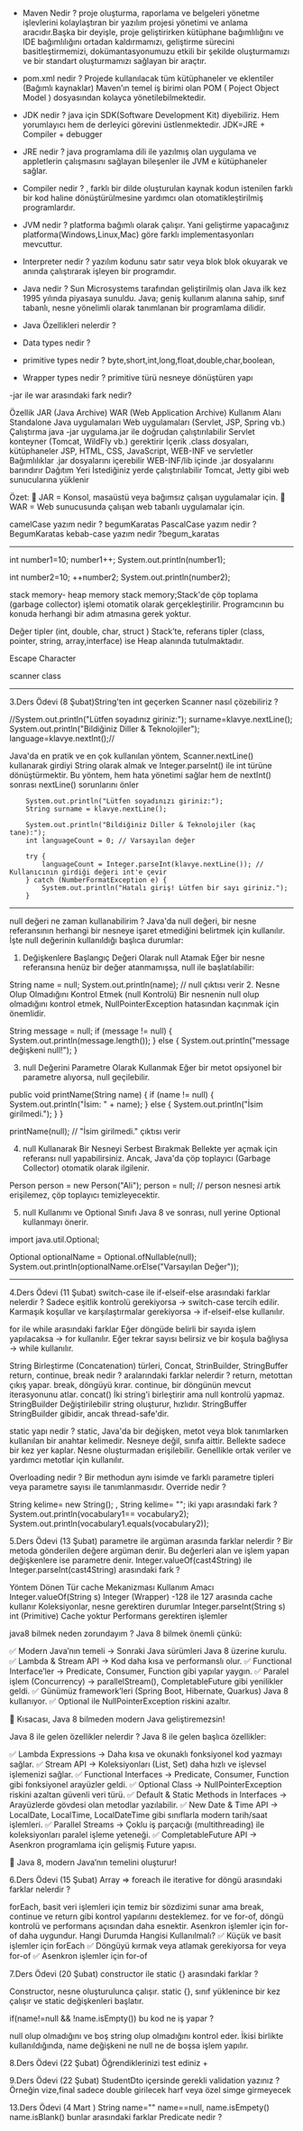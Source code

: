 - Maven Nedir ?
  proje oluşturma, raporlama ve belgeleri yönetme işlevlerini kolaylaştıran bir yazılım projesi yönetimi
  ve anlama aracıdır.Başka bir deyişle, proje geliştirirken kütüphane bağımlılığını ve IDE bağımlılığını
  ortadan kaldırmamızı, geliştirme sürecini basitleştirmemizi, dokümantasyonumuzu etkili bir şekilde
  oluşturmamızı ve bir standart oluşturmamızı sağlayan bir araçtır.
- pom.xml nedir ?
  Projede kullanılacak tüm kütüphaneler ve eklentiler (Bağımlı kaynaklar)
  Maven’ın temel iş birimi olan POM ( Poject Object Model ) dosyasından kolayca yönetilebilmektedir.
- JDK  nedir ?
  java için SDK(Software Development Kit) diyebiliriz.
  Hem yorumlayıcı hem de derleyici görevini üstlenmektedir.
  JDK=JRE + Compiler + debugger
- JRE  nedir ?
  java programlama dili ile yazılmış olan uygulama ve
  appletlerin çalışmasını sağlayan bileşenler ile JVM e kütüphaneler sağlar.

- Compiler  nedir ?
  , farklı bir dilde oluşturulan kaynak
  kodun istenilen farklı bir kod haline dönüştürülmesine yardımcı olan otomatikleştirilmiş programlardır.
- JVM  nedir ?
  platforma bağımlı olarak çalışır. Yani geliştirme yapacağınız
  platforma(Windows,Linux,Mac) göre farklı implementasyonları mevcuttur.

- Interpreter nedir ?
  yazılım kodunu satır satır veya blok blok okuyarak ve anında çalıştırarak işleyen bir programdır.
- Java nedir ?
  Sun Microsystems tarafından geliştirilmiş olan Java ilk kez 1995 yılında piyasaya sunuldu.
  Java; geniş kullanım alanına sahip, sınıf tabanlı, nesne yönelimli olarak tanımlanan bir programlama dilidir.
- Java Özellikleri nelerdir ?
- Data types  nedir ?
- primitive types  nedir ?
  byte,short,int,long,float,double,char,boolean,
- Wrapper types nedir ?
  primitive türü nesneye dönüştüren yapı

-jar ile war arasındaki fark nedir?


Özellik	JAR (Java Archive)                                 	                   WAR (Web Application Archive)
Kullanım Alanı	Standalone Java uygulamaları                                  	Web uygulamaları (Servlet, JSP, Spring vb.)
Çalıştırma	java -jar uygulama.jar ile doğrudan çalıştırılabilir	            Servlet konteyner (Tomcat, WildFly vb.) gerektirir
İçerik	.class dosyaları, kütüphaneler	                                        JSP, HTML, CSS, JavaScript, WEB-INF ve servletler
Bağımlılıklar	.jar dosyalarını içerebilir                                  	WEB-INF/lib içinde .jar dosyalarını barındırır
Dağıtım Yeri	İstediğiniz yerde çalıştırılabilir                          	Tomcat, Jetty gibi web sunucularına yüklenir

Özet:
🔹 JAR = Konsol, masaüstü veya bağımsız çalışan uygulamalar için.
🔹 WAR = Web sunucusunda çalışan web tabanlı uygulamalar için.


camelCase yazım nedir ? begumKaratas
PascalCase yazım nedir ?BegumKaratas
kebab-case yazım nedir ?begum_karatas

-------------------------------------

int number1=10;
number1++;
System.out.println(number1);

int number2=10;
++number2;
System.out.println(number2);

stack memory- heap memory
stack memory;Stack'de çöp toplama (garbage collector) işlemi otomatik olarak gerçekleştirilir.
Programcının bu konuda herhangi bir adım atmasına gerek yoktur.



Değer tipler (int, double, char, struct ) Stack’te,
referans tipler (class, pointer, string, array,interface) ise Heap alanında tutulmaktadır.


Escape Character

scanner class

-------------------
3.Ders Ödevi (8 Şubat)String'ten int geçerken Scanner nasıl çözebiliriz ?

//System.out.println("Lütfen soyadınız giriniz:");
surname=klavye.nextLine();
System.out.println("Bildiğiniz Diller & Teknolojiler");
language=klavye.nextInt();//


Java'da en pratik ve en çok kullanılan yöntem, Scanner.nextLine() kullanarak girdiyi
String olarak almak ve Integer.parseInt() ile int türüne dönüştürmektir.
Bu yöntem, hem hata yönetimi sağlar hem de nextInt() sonrası nextLine() sorunlarını önler

        System.out.println("Lütfen soyadınızı giriniz:");
        String surname = klavye.nextLine();

        System.out.println("Bildiğiniz Diller & Teknolojiler (kaç tane):");
        int languageCount = 0; // Varsayılan değer

        try {
            languageCount = Integer.parseInt(klavye.nextLine()); // Kullanıcının girdiği değeri int'e çevir
        } catch (NumberFormatException e) {
            System.out.println("Hatalı giriş! Lütfen bir sayı giriniz.");
        }


***************************************************


null değeri ne zaman kullanabilirim ?
Java'da null değeri, bir nesne referansının herhangi bir nesneye işaret etmediğini belirtmek için kullanılır.
İşte null değerinin kullanıldığı başlıca durumlar:
1. Değişkenlere Başlangıç Değeri Olarak null Atamak
   Eğer bir nesne referansına henüz bir değer atanmamışsa, null ile başlatılabilir:


String name = null;
System.out.println(name); // null çıktısı verir
2. Nesne Olup Olmadığını Kontrol Etmek (null Kontrolü)
   Bir nesnenin null olup olmadığını kontrol etmek, NullPointerException hatasından kaçınmak için önemlidir.

String message = null;
if (message != null) {
System.out.println(message.length());
} else {
System.out.println("message değişkeni null!");
}

3. null Değerini Parametre Olarak Kullanmak
   Eğer bir metot opsiyonel bir parametre alıyorsa, null geçilebilir.

public void printName(String name) {
if (name != null) {
System.out.println("İsim: " + name);
} else {
System.out.println("İsim girilmedi.");
}
}

printName(null); // "İsim girilmedi." çıktısı verir

4. null Kullanarak Bir Nesneyi Serbest Bırakmak
   Bellekte yer açmak için referansı null yapabilirsiniz. Ancak, Java'da çöp toplayıcı (Garbage Collector)
   otomatik olarak ilgilenir.


Person person = new Person("Ali");
person = null; // person nesnesi artık erişilemez, çöp toplayıcı temizleyecektir.

5. null Kullanımı ve Optional Sınıfı
   Java 8 ve sonrası, null yerine Optional kullanmayı önerir.


import java.util.Optional;

Optional<String> optionalName = Optional.ofNullable(null);
System.out.println(optionalName.orElse("Varsayılan Değer"));

*****************************************************************************

4.Ders Ödevi (11 Şubat)
switch-case ile if-elseif-else arasındaki farklar nelerdir ?
Sadece eşitlik kontrolü gerekiyorsa → switch-case tercih edilir.
Karmaşık koşullar ve karşılaştırmalar gerekiyorsa → if-elseif-else kullanılır.

for ile while arasındaki farklar
Eğer döngüde belirli bir sayıda işlem yapılacaksa → for kullanılır.
Eğer tekrar sayısı belirsiz ve bir koşula bağlıysa → while kullanılır.

String Birleştirme (Concatenation) türleri, Concat, StrinBuilder, StringBuffer return, continue, break nedir ?
aralarındaki farklar nelerdir ?
return, metottan çıkış yapar. break, döngüyü kırar. continue, bir döngünün mevcut iterasyonunu atlar.
concat()	İki string'i birleştirir ama null kontrolü yapmaz.
StringBuilder	Değiştirilebilir string oluşturur, hızlıdır.
StringBuffer	StringBuilder gibidir, ancak thread-safe'dir.

static yapı nedir ?
static, Java'da bir değişken, metot veya blok tanımlarken kullanılan bir anahtar kelimedir.
Nesneye değil, sınıfa aittir.
Bellekte sadece bir kez yer kaplar.
Nesne oluşturmadan erişilebilir.
Genellikle ortak veriler ve yardımcı metotlar için kullanılır.

Overloading nedir ?
Bir methodun aynı isimde ve farklı parametre tipleri veya parametre sayısı ile tanımlanmasıdır.
Override nedir ?

String kelime= new String(); , String kelime= ""; iki yapı arasındaki fark ?
System.out.println(vocabulary1== vocabulary2); System.out.println(vocabulary1.equals(vocabulary2));

5.Ders Ödevi (13 Şubat)
parametre ile argüman arasında farklar nelerdir ?
Bir metoda gönderilen değere argüman denir. Bu değerleri alan ve işlem yapan değişkenlere ise parametre denir.
Integer.valueOf(cast4String) ile Integer.parseInt(cast4String) arasındaki fark ?

Yöntem	                      Dönen Tür	                   cache Mekanizması	Kullanım Amacı
Integer.valueOf(String s)	Integer (Wrapper)	-128 ile 127 arasında cache kullanır	Koleksiyonlar, nesne gerektiren durumlar
Integer.parseInt(String s)	int (Primitive)	Cache yoktur	Performans gerektiren işlemler

java8 bilmek neden zorundayım ?
Java 8 bilmek önemli çünkü:

✅ Modern Java’nın temeli → Sonraki Java sürümleri Java 8 üzerine kurulu.
✅ Lambda & Stream API → Kod daha kısa ve performanslı olur.
✅ Functional Interface’ler → Predicate, Consumer, Function gibi yapılar yaygın.
✅ Paralel işlem (Concurrency) → parallelStream(), CompletableFuture gibi yenilikler geldi.
✅ Günümüz framework’leri (Spring Boot, Hibernate, Quarkus) Java 8 kullanıyor.
✅ Optional ile NullPointerException riskini azaltır.

📌 Kısacası, Java 8 bilmeden modern Java geliştiremezsin!

Java 8 ile gelen özellikler nelerdir ?
Java 8 ile gelen başlıca özellikler:

✅ Lambda Expressions → Daha kısa ve okunaklı fonksiyonel kod yazmayı sağlar.
✅ Stream API → Koleksiyonları (List, Set) daha hızlı ve işlevsel işlemenizi sağlar.
✅ Functional Interfaces → Predicate, Consumer, Function gibi fonksiyonel arayüzler geldi.
✅ Optional Class → NullPointerException riskini azaltan güvenli veri türü.
✅ Default & Static Methods in Interfaces → Arayüzlerde gövdesi olan metodlar yazılabilir.
✅ New Date & Time API → LocalDate, LocalTime, LocalDateTime gibi sınıflarla modern tarih/saat işlemleri.
✅ Parallel Streams → Çoklu iş parçacığı (multithreading) ile koleksiyonları paralel işleme yeteneği.
✅ CompletableFuture API → Asenkron programlama için gelişmiş Future yapısı.

🚀 Java 8, modern Java’nın temelini oluşturur!


6.Ders Ödevi (15 Şubat)
Array => foreach ile iterative for döngü arasındaki farklar nelerdir ?

forEach, basit veri işlemleri için temiz bir sözdizimi sunar ama break, continue ve return gibi kontrol yapılarını desteklemez.
for ve for-of, döngü kontrolü ve performans açısından daha esnektir.
Asenkron işlemler için for-of daha uygundur.
Hangi Durumda Hangisi Kullanılmalı?
✅ Küçük ve basit işlemler için forEach
✅ Döngüyü kırmak veya atlamak gerekiyorsa for veya for-of
✅ Asenkron işlemler için for-of


7.Ders Ödevi (20 Şubat)
constructor ile static {} arasındaki farklar ?

Constructor, nesne oluşturulunca çalışır.
static {}, sınıf yüklenince bir kez çalışır ve static değişkenleri başlatır.

if(name!=null && !name.isEmpty()) bu kod ne iş yapar ?

null olup olmadığını ve boş string olup olmadığını kontrol eder.
İkisi birlikte kullanıldığında, name değişkeni ne null ne de boşsa işlem yapılır.

8.Ders Ödevi (22 Şubat)
Öğrendiklerinizi test ediniz
+

9.Ders Ödevi (22 Şubat)
StudentDto içersinde gerekli validation yazınız ? Örneğin vize,final sadece double girilecek harf veya özel simge girmeyecek

13.Ders Ödevi (4 Mart )
String name="" name==null, name.isEmpety() name.isBlank() bunlar arasındaki farklar
Predicate nedir ?

